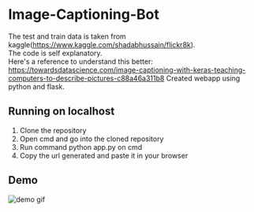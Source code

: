 # Image-Captioning-Bot

The test and train data is taken from kaggle(https://www.kaggle.com/shadabhussain/flickr8k).<br/>
The code is self explanatory.<br/>
Here's a reference to understand this better: https://towardsdatascience.com/image-captioning-with-keras-teaching-computers-to-describe-pictures-c88a46a311b8
Created webapp using python and flask.

## Running on localhost
1. Clone the repository
2. Open cmd and go into the cloned repository
3. Run command python app.py  on cmd
4. Copy the url generated and paste it in your browser

## Demo
![demo gif](ic_demo.gif)
